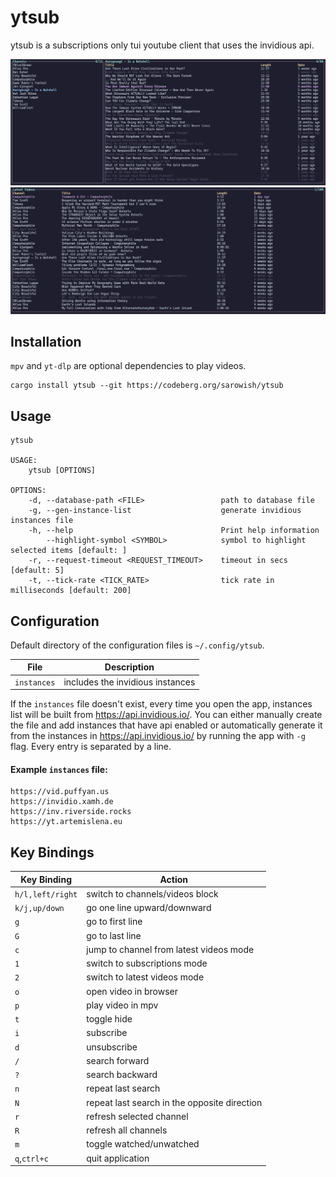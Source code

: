 # ytsub

ytsub is a subscriptions only tui youtube client that uses the invidious api.

![subscriptions mode](screenshots/subscriptions.png)
![latest videos mode](screenshots/latest_videos.png)

## Installation

`mpv` and `yt-dlp` are optional dependencies to play videos.

```
cargo install ytsub --git https://codeberg.org/sarowish/ytsub
```

## Usage

```
ytsub

USAGE:
    ytsub [OPTIONS]

OPTIONS:
    -d, --database-path <FILE>                 path to database file
    -g, --gen-instance-list                    generate invidious instances file
    -h, --help                                 Print help information
        --highlight-symbol <SYMBOL>            symbol to highlight selected items [default: ]
    -r, --request-timeout <REQUEST_TIMEOUT>    timeout in secs [default: 5]
    -t, --tick-rate <TICK_RATE>                tick rate in milliseconds [default: 200]
```

## Configuration

Default directory of the configuration files is `~/.config/ytsub`.

| File        | Description                             |
|-------------|-----------------------------------------|
| `instances` | includes the invidious instances        |

If the `instances` file doesn't exist, every time you open the app, instances list will be built from https://api.invidious.io/.
You can either manually create the file and add instances that have api enabled or
automatically generate it from the instances in https://api.invidious.io/ by running the app with `-g` flag.
Every entry is separated by a line.

#### Example `instances` file:

```
https://vid.puffyan.us
https://invidio.xamh.de
https://inv.riverside.rocks
https://yt.artemislena.eu
```

## Key Bindings

| Key Binding          | Action                                       |
| -------------------- | -------------------------------------------- |
| `h/l,left/right`     | switch to channels/videos block              |
| `k/j,up/down`        | go one line upward/downward                  |
| `g`                  | go to first line                             |
| `G`                  | go to last line                              |
| `c`                  | jump to channel from latest videos mode      |
| `1`                  | switch to subscriptions mode                 |
| `2`                  | switch to latest videos mode                 |
| `o`                  | open video in browser                        |
| `p`                  | play video in mpv                            |
| `t`                  | toggle hide                                  |
| `i`                  | subscribe                                    |
| `d`                  | unsubscribe                                  |
| `/`                  | search forward                               |
| `?`                  | search backward                              |
| `n`                  | repeat last search                           |
| `N`                  | repeat last search in the opposite direction |
| `r`                  | refresh selected channel                     |
| `R`                  | refresh all channels                         |
| `m`                  | toggle watched/unwatched                     |
| `q`,`ctrl+c`         | quit application                             |
